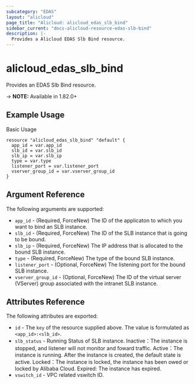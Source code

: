 ```yaml
---
subcategory: "EDAS"
layout: "alicloud"
page_title: "Alicloud: alicloud_edas_slb_bind"
sidebar_current: "docs-alicloud-resource-edas-slb-bind"
description: |-
  Provides a Alicloud EDAS Slb Bind resource.
---
```


# alicloud\_edas\_slb\_bind

Provides an EDAS Slb Bind resource.

-> **NOTE:** Available in 1.82.0+

## Example Usage

Basic Usage

```
resource "alicloud_edas_slb_bind" "default" {
  app_id = var.app_id
  slb_id = var.slb_id
  slb_ip = var.slb_ip
  type = var.type
  listener_port = var.listener_port
  vserver_group_id = var.vserver_group_id
}
```

## Argument Reference

The following arguments are supported:

* `app_id` - (Required, ForceNew) The ID of the applicaton to which you want to bind an SLB instance.
* `slb_id` - (Required, ForceNew) The ID of the SLB instance that is going to be bound.
* `slb_ip` - (Required, ForceNew) The IP address that is allocated to the bound SLB instance.
* `type` - (Required, ForceNew) The type of the bound SLB instance.
* `listener_port` - (Optional, ForceNew) The listening port for the bound SLB instance.
* `vserver_group_id` - (Optional, ForceNew) The ID of the virtual server (VServer) group associated with the intranet SLB instance.

## Attributes Reference

The following attributes are exported:

* `id` - The `key` of the resource supplied above. The value is formulated as `<app_id>:<slb_id>`.
* `slb_status` - Running Status of SLB instance. Inactive：The instance is stopped, and listener will not monitor and foward traffic. Active：The instance is running. After the instance is created, the default state is active. Locked：The instance is locked, the instance has been owed or locked by Alibaba Cloud. Expired: The instance has expired.
* `vswitch_id` - VPC related vswitch ID.


